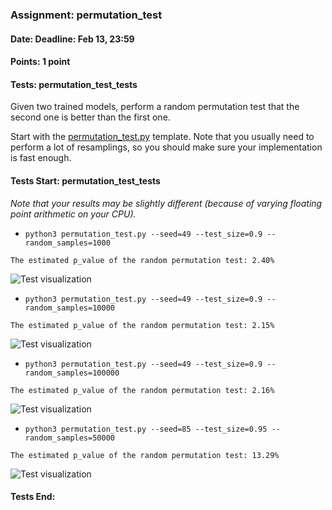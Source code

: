 ### Assignment: permutation_test
#### Date: Deadline: Feb 13, 23:59
#### Points: 1 point
#### Tests: permutation_test_tests

Given two trained models, perform a random permutation test that the second one
is better than the first one.

Start with the [permutation_test.py](https://github.com/ufal/npfl129/tree/master/labs/13/permutation_test.py)
template. Note that you usually need to perform a lot of resamplings, so you
should make sure your implementation is fast enough.

#### Tests Start: permutation_test_tests
_Note that your results may be slightly different (because of varying floating point arithmetic on your CPU)._
- `python3 permutation_test.py --seed=49 --test_size=0.9 --random_samples=1000`
```
The estimated p_value of the random permutation test: 2.40%
```
![Test visualization](//ufal.mff.cuni.cz/~straka/courses/npfl129/2122/tasks/figures/permutation_test_1.svgz)
- `python3 permutation_test.py --seed=49 --test_size=0.9 --random_samples=10000`
```
The estimated p_value of the random permutation test: 2.15%
```
![Test visualization](//ufal.mff.cuni.cz/~straka/courses/npfl129/2122/tasks/figures/permutation_test_2.svgz)
- `python3 permutation_test.py --seed=49 --test_size=0.9 --random_samples=100000`
```
The estimated p_value of the random permutation test: 2.16%
```
![Test visualization](//ufal.mff.cuni.cz/~straka/courses/npfl129/2122/tasks/figures/permutation_test_3.svgz)
- `python3 permutation_test.py --seed=85 --test_size=0.95 --random_samples=50000`
```
The estimated p_value of the random permutation test: 13.29%
```
![Test visualization](//ufal.mff.cuni.cz/~straka/courses/npfl129/2122/tasks/figures/permutation_test_4.svgz)
#### Tests End:
